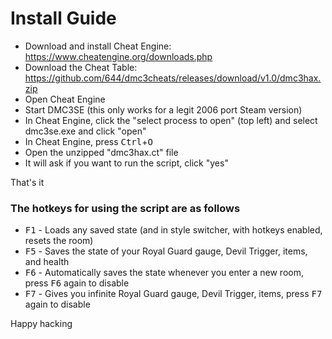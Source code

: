 # Install Guide
- Download and install Cheat Engine: https://www.cheatengine.org/downloads.php
- Download the Cheat Table: https://github.com/644/dmc3cheats/releases/download/v1.0/dmc3hax.zip
- Open Cheat Engine
- Start DMC3SE (this only works for a legit 2006 port Steam version)
- In Cheat Engine, click the "select process to open" (top left) and select dmc3se.exe and click "open"
- In Cheat Engine, press <kbd>Ctrl</kbd>+<kbd>O</kbd>
- Open the unzipped "dmc3hax.ct" file
- It will ask if you want to run the script, click "yes"

That's it

### The hotkeys for using the script are as follows
- <kbd>F1</kbd> - Loads any saved state (and in style switcher, with hotkeys enabled, resets the room)
- <kbd>F5</kbd> - Saves the state of your Royal Guard gauge, Devil Trigger, items, and health
- <kbd>F6</kbd> - Automatically saves the state whenever you enter a new room, press <kbd>F6</kbd> again to disable
- <kbd>F7</kbd> - Gives you infinite Royal Guard gauge, Devil Trigger, items, press <kbd>F7</kbd> again to disable

Happy hacking
